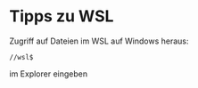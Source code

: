 # Tipps zu WSL

Zugriff auf Dateien im WSL auf Windows heraus:

    //wsl$
    
im Explorer eingeben
